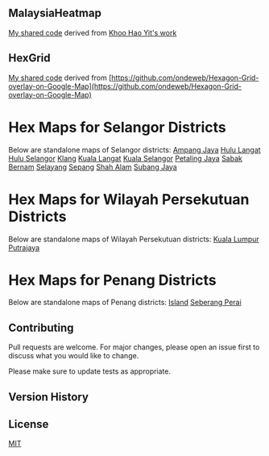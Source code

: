 ## MalaysiaHeatmap
[My shared code](http://steveteoh.github.io/MalaysiaHeatmap) derived from [Khoo Hao Yit's work](https://github.com/KhooHaoYit/KhooHaoYit.github.io/tree/main/Covid19%20Malaysia%20Heatmap)

## HexGrid
[My shared code](http://steveteoh.github.io/HexGrid) derived from [https://github.com/ondeweb/Hexagon-Grid-overlay-on-Google-Map](https://github.com/ondeweb/Hexagon-Grid-overlay-on-Google-Map) 

# Hex Maps for Selangor Districts
Below are standalone maps of Selangor districts:
[Ampang Jaya](http://steveteoh.github.io/AmpangJaya/)
[Hulu Langat](http://steveteoh.github.io/HuluLangat/)
[Hulu Selangor](http://steveteoh.github.io/HuluSelangor/)
[Klang](http://steveteoh.github.io/Klang/)
[Kuala Langat](http://steveteoh.github.io/KualaLangat/)
[Kuala Selangor](http://steveteoh.github.io/KualaSelangor/)
[Petaling Jaya](http://steveteoh.github.io/PetalingJaya/)
[Sabak Bernam](http://steveteoh.github.io/SabakBernam)
[Selayang](http://steveteoh.github.io/Selayang/)
[Sepang](http://steveteoh.github.io/Sepang/)
[Shah Alam](http://steveteoh.github.io/ShahAlam/)
[Subang Jaya](http://steveteoh.github.io/SubangJayaNew/)

# Hex Maps for Wilayah Persekutuan Districts
Below are standalone maps of Wilayah Persekutuan districts:
[Kuala Lumpur](http://steveteoh.github.io/KualaLumpur)
[Putrajaya](http://steveteoh.github.io/Putrajaya)

# Hex Maps for Penang Districts
Below are standalone maps of Penang districts:
[Island](http://steveteoh.github.io/Penang/island.html)
[Seberang Perai](http://steveteoh.github.io/Penang/perai.html)

## Contributing
Pull requests are welcome. For major changes, please open an issue first to discuss what you would like to change.

Please make sure to update tests as appropriate.

## Version History


## License
[MIT](https://choosealicense.com/licenses/mit/)